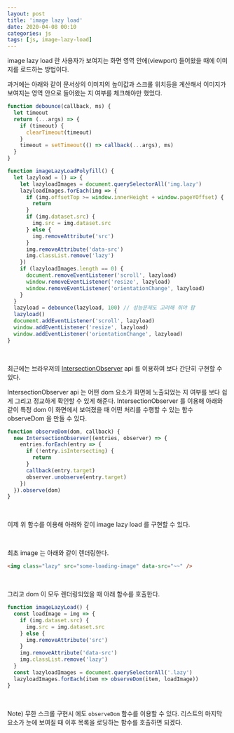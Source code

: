 ```yaml
---
layout: post
title: 'image lazy load'
date: 2020-04-08 00:10
categories: js
tags: [js, image-lazy-load]
---
```


image lazy load 란 사용자가 보여지는 화면 영역 안에(viewport) 들어왔을 때에 이미지를 로드하는 방법이다.

과거에는 아래와 같이 문서상의 이미지의 높이값과 스크롤 위치등을 계산해서 이미지가 보여지는 영역 안으로 들어왔는 지 여부를 체크해야만 했었다.

```javascript
function debounce(callback, ms) {
  let timeout
  return (...args) => {
    if (timeout) {
      clearTimeout(timeout)
    }
    timeout = setTimeout(() => callback(...args), ms)
  }
}

function imageLazyLoadPolyfill() {
  let lazyload = () => {
    let lazyloadImages = document.querySelectorAll('img.lazy')
    lazyloadImages.forEach(img => {
      if (img.offsetTop >= window.innerHeight + window.pageYOffset) {
        return
      }
      if (img.dataset.src) {
        img.src = img.dataset.src
      } else {
        img.removeAttribute('src')
      }
      img.removeAttribute('data-src')
      img.classList.remove('lazy')
    })
    if (lazyloadImages.length == 0) {
      document.removeEventListener('scroll', lazyload)
      window.removeEventListener('resize', lazyload)
      window.removeEventListener('orientationChange', lazyload)
    }
  }
  lazyload = debounce(lazyload, 100) // 성능문제도 고려해 줘야 함
  lazyload()
  document.addEventListener('scroll', lazyload)
  window.addEventListener('resize', lazyload)
  window.addEventListener('orientationChange', lazyload)
}
```

<br>

최근에는 브라우져의 [IntersectionObserver](https://developer.mozilla.org/ko/docs/Web/API/IntersectionObserver/IntersectionObserver) api 를 이용하여 보다 간단히 구현할 수 있다.

IntersectionObserver api 는 어떤 dom 요소가 화면에 노출되었는 지 여부를 보다 쉽게 그리고 정교하게 확인할 수 있게 해준다. IntersectionObserver 를 이용해 아래와 같이 특정 dom 이 화면에서 보여졌을 때 어떤 처리를 수행할 수 있는 함수 observeDom 을 만들 수 있다.

```javascript
function observeDom(dom, callback) {
  new IntersectionObserver((entries, observer) => {
    entries.forEach(entry => {
      if (!entry.isIntersecting) {
        return
      }
      callback(entry.target)
      observer.unobserve(entry.target)
    })
  }).observe(dom)
}
```

<br>

이제 위 함수를 이용해 아래와 같이 image lazy load 를 구현할 수 있다.

<br>

최초 image 는 아래와 같이 렌더링한다.

```html
<img class="lazy" src="some-loading-image" data-src="~~" />
```

<br>

그리고 dom 이 모두 렌더링되었을 때 아래 함수를 호출한다.

```javascript
function imageLazyLoad() {
  const loadImage = img => {
    if (img.dataset.src) {
      img.src = img.dataset.src
    } else {
      img.removeAttribute('src')
    }
    img.removeAttribute('data-src')
    img.classList.remove('lazy')
  }
  const lazyloadImages = document.querySelectorAll('.lazy')
  lazyloadImages.forEach(item => observeDom(item, loadImage))
}
```

<br>

Note) 무한 스크롤 구현시 에도 `observeDom` 함수를 이용할 수 있다. 리스트의 마지막 요소가 눈에 보여질 때 이후 목록을 로딩하는 함수를 호출하면 되겠다.
